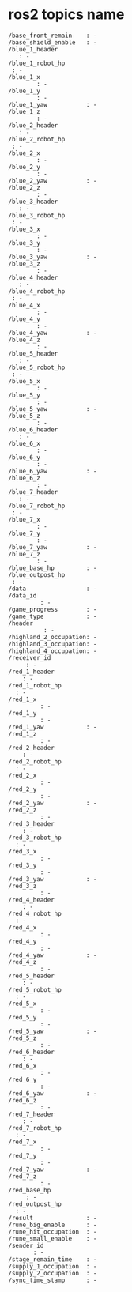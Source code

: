 # ros2 topics name
    /base_front_remain    : -
    /base_shield_enable   : -
    /blue_1_header
       : -
    /blue_1_robot_hp
     : -
    /blue_1_x
            : -
    /blue_1_y
            : -
    /blue_1_yaw           : -
    /blue_1_z
            : -
    /blue_2_header
       : -
    /blue_2_robot_hp
     : -
    /blue_2_x
            : -
    /blue_2_y
            : -
    /blue_2_yaw           : -
    /blue_2_z
            : -
    /blue_3_header
       : -
    /blue_3_robot_hp
     : -
    /blue_3_x
            : -
    /blue_3_y
            : -
    /blue_3_yaw           : -
    /blue_3_z
            : -
    /blue_4_header
       : -
    /blue_4_robot_hp
     : -
    /blue_4_x
            : -
    /blue_4_y
            : -
    /blue_4_yaw           : -
    /blue_4_z
            : -
    /blue_5_header
       : -
    /blue_5_robot_hp
     : -
    /blue_5_x
            : -
    /blue_5_y
            : -
    /blue_5_yaw           : -
    /blue_5_z
            : -
    /blue_6_header
       : -
    /blue_6_x
            : -
    /blue_6_y
            : -
    /blue_6_yaw           : -
    /blue_6_z
            : -
    /blue_7_header
       : -
    /blue_7_robot_hp
     : -
    /blue_7_x
            : -
    /blue_7_y
            : -
    /blue_7_yaw           : -
    /blue_7_z
            : -
    /blue_base_hp         : -
    /blue_outpost_hp
     : -
    /data                 : -
    /data_id
             : -
    /game_progress        : -
    /game_type            : -
    /header
              : -
    /highland_2_occupation: -
    /highland_3_occupation: -
    /highland_4_occupation: -
    /receiver_id
         : -
    /red_1_header
        : -
    /red_1_robot_hp
      : -
    /red_1_x
             : -
    /red_1_y
             : -
    /red_1_yaw            : -
    /red_1_z
             : -
    /red_2_header
        : -
    /red_2_robot_hp
      : -
    /red_2_x
             : -
    /red_2_y
             : -
    /red_2_yaw            : -
    /red_2_z
             : -
    /red_3_header
        : -
    /red_3_robot_hp
      : -
    /red_3_x
             : -
    /red_3_y
             : -
    /red_3_yaw            : -
    /red_3_z
             : -
    /red_4_header
        : -
    /red_4_robot_hp
      : -
    /red_4_x
             : -
    /red_4_y
             : -
    /red_4_yaw            : -
    /red_4_z
             : -
    /red_5_header
        : -
    /red_5_robot_hp
      : -
    /red_5_x
             : -
    /red_5_y
             : -
    /red_5_yaw            : -
    /red_5_z
             : -
    /red_6_header
        : -
    /red_6_x
             : -
    /red_6_y
             : -
    /red_6_yaw            : -
    /red_6_z
             : -
    /red_7_header
        : -
    /red_7_robot_hp
      : -
    /red_7_x
             : -
    /red_7_y
             : -
    /red_7_yaw            : -
    /red_7_z
             : -
    /red_base_hp
         : -
    /red_outpost_hp
      : -
    /result               : -
    /rune_big_enable      : -
    /rune_hit_occupation  : -
    /rune_small_enable    : -
    /sender_id
           : -
    /stage_remain_time    : -
    /supply_1_occupation  : -
    /supply_2_occupation  : -
    /sync_time_stamp      : -